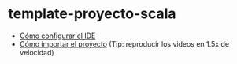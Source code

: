 # template-proyecto-scala

 - [Cómo configurar el IDE](https://www.youtube.com/watch?v=yvoeJpxGLTU&list=PLTu6t0ymUxWpv40YiMXbfCE7e6oUeaqVa)
 - [Cómo importar el proyecto](https://www.youtube.com/watch?v=5afCjM4r8Vo)
 (Tip: reproducir los videos en 1.5x de velocidad)
